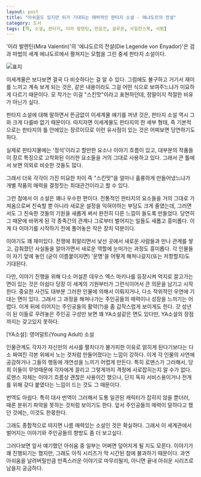 ```yaml
---
layout: post
title: "아쉬움도 있지만 뒤가 기대되는 매력적인 판타지 소설 - 에냐도르의 전설"
category: 도서
tags: [책, 소설, 판타지, 미라 발렌틴, 한윤진, 글루온, 사일런스북, 서평]
---
```


'미라 발렌틴(Mira Valentin)'의
'에냐도르의 전설(Die Legende von Enyador)'은
검과 마법의 세계 에냐도르에서 펼쳐지는 모험을 그린 중세 판타지 소설이다.

![표지](https://lh3.googleusercontent.com/29hjgVljQcPXH9TuC8-WasE6pD89pjWM57eVFl7gQMgfmapcoi5pG73czCKFhEUW5RZfybEKnsx2cw=s480)

이세계물은 보다보면 결국 다 비슷하다는 걸 알 수 있다.
그럼에도 불구하고 거기서 재미를 느끼고 계속 보게 되는 것은,
같은 내용이라도 그걸 어떤 식으로 보여주느냐가 미묘하게 다르기 때문이다.
모 작가는 이걸 "스킨맛"이라고 표현하던데,
정말이지 적절한 비유가 아닌가 싶다.

판타지 소설에 대해 말하면서 뜬금없이 이세계물 얘기를 꺼낸 것은,
판타지 소설 역시 그와 크게 다를바 없기 때문이다.
따지자면 이세계물도 판타지의 한 세부 형태, 즉 기본적으로는 판타지의 틀 안에있는 장르이므로
이런 유사점이 있는 것은 어찌보면 당연하기도 하다.

실제로 판타지물에는 '정석'이라고 할만한 요소나 이야기 흐름이 있고,
대부분의 작품들이 장르 특징으로 고착화된 이러한 요소들을 거의 그대로 사용하고 있다.
그래서 큰 틀에서 보면 의외로 비슷한 것들도 많다.

그래서 더욱 각각이 가진 미묘한 차이 즉 "스킨맛"을 얼마나 훌륭하게 만들어냈느냐가
개별 작품의 매력을 결정짓는 최대관건이라고 할 수 있다.

그런 점에서 이 소설은 꽤나 우수한 편이다.
전통적인 판타지의 요소들을 거의 그대로 가져옴으로써
친숙할 뿐 아니라 새로운 설정을 익혀야하는 부담도 크게 줄였는데,
그러면서도 그 친숙한 것들의 기원을 새롭게 써서 완전히 다른 느낌이 들도록 만들었다.
당연히 그 때문에 바뀌게 된 각 종족간의 관계나 그로부터 벌어지는 일들도 새롭고 흥미롭다.
이게 다 이야기를 시작하기 전에 풀어놓은 작은 장치 덕분이다.

이야기도 꽤 재미있다.
전쟁에 휘말리면서 낯선 곳에서 새로운 사람들과 만나 관계를 쌓고,
감춰졌던 사실들을 알아가면서 새로운 역할에 눈떠가는 과정도 흥미롭다.
각 인물들이 자기 앞에 놓인 (굳이 이름붙이자면) '운명'을 어떻게 해쳐나갈지(또는 저항할지)도 기대된다.

다만, 이야기 진행을 위해 다소 어설픈 데우스 엑스 마키나를 등장시켜 억지로 끌고가는 면이 있는 것은 아쉽다 
당장 이 세계의 기원부터가 그런식이어서 큰 의문을 남기고 시작한다.
중요한 사건도 대부분 그러한 인물에 의해서 이뤄지거나,
다소 작위적인 우연에 기대는 면이 있다.
그래서 그 과정을 해쳐나가는 주인공들의 매력이나 성장을 느끼기는 어렵다.
이게 뒤에 이어지는 주인공들의 활약(?)을 좀 갑작스럽게 보이게도 한다.
갓 성년이 된 이들로 꾸려놓은 주인공 구성만 보면 꽤 YA소설같은 면도 있다만,
YA소설의 장점까지는 갖고있지 못하다.

[YA소설]: 영어덜트(Young Adult) 소설

인물관계도 각자가 자신만의 서사를 펼치다가 불가피한 이유로 얽히게 된다기보다는
다소 짜여진 각본 위에서 노는 것처럼 만들어졌다는 느낌이 강하다.
이게 각 인물의 사연에 공감하거나 그들의 행동에 개연성을 느끼기 어렵게 만든다.
특히 로맨스가 그러해서, 당최 이들이 무엇때문에 각자에게 끌리고 그렇게까지 격정에 사로잡히는지 알 수가 없다.
로맨스 자체는 이야기 흐름상 괜찮은 사용이긴 했으나,
단지 독자 서비스용이거나 전개를 위해 갖다 붙였다는 느낌이 드는 것도 그 때문이다.

번역도 아쉽다.
특히 대사 번역이 그러해서
도통 일관된 캐릭터가 잡히지 않을 뿐더러, 때론 분위기 파악을 못하는 것처럼 보이기도 한다.
앞서 주인공들의 매력이 덜하다고 했던 것에는, 이것도 한몫한다.

그래도 종합적으로 따지면 나름 매력있는 소설인 것은 확실하다.
그래서 이 세계관에서 벌어지는 이야기와 주인공들의 향방도 좀 더 보고싶다.

그러다보면 앞서 얘기했던 아쉬움 중 일부는 어쩌면 덮어지게 될 지도 모른다.
이야기가 꽤 진행되기는 했지만, 그래도 아직 시리즈가 막 시간된 참에 불과하기 때문이다.
과연 아쉬움을 날려버릴만큼 만족스러운 이야기로 마무리될지, 아니면 끝내 아쉬운 시리즈로 남을지 궁금하다.
